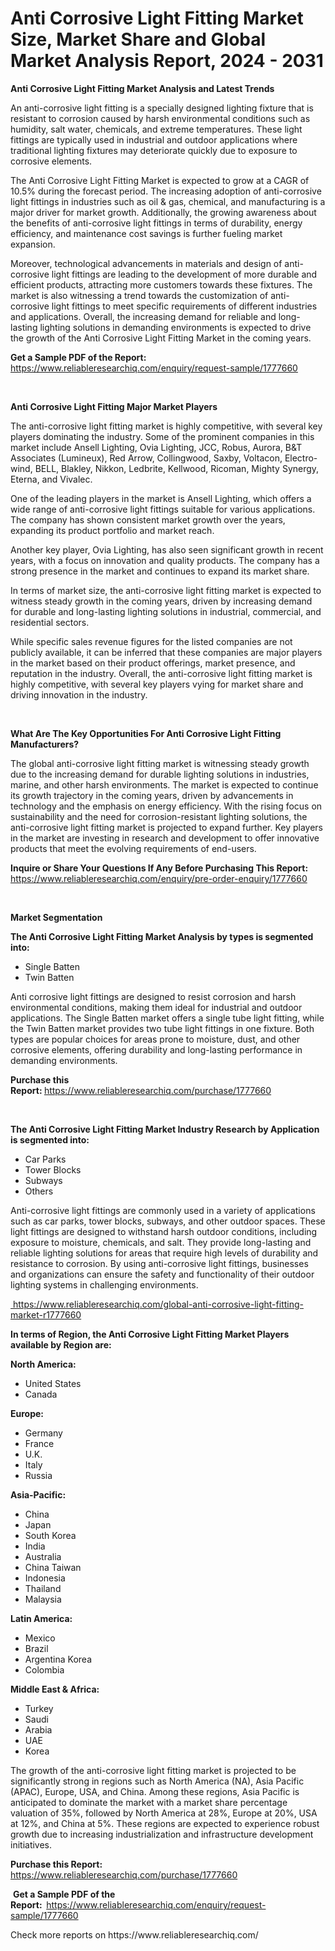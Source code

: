<p><h1>Anti Corrosive Light Fitting Market Size, Market Share and Global Market Analysis Report, 2024 - 2031</h1></p><p><strong>Anti Corrosive Light Fitting Market Analysis and Latest Trends</strong></p>
<p><p>An anti-corrosive light fitting is a specially designed lighting fixture that is resistant to corrosion caused by harsh environmental conditions such as humidity, salt water, chemicals, and extreme temperatures. These light fittings are typically used in industrial and outdoor applications where traditional lighting fixtures may deteriorate quickly due to exposure to corrosive elements.</p><p>The Anti Corrosive Light Fitting Market is expected to grow at a CAGR of 10.5% during the forecast period. The increasing adoption of anti-corrosive light fittings in industries such as oil & gas, chemical, and manufacturing is a major driver for market growth. Additionally, the growing awareness about the benefits of anti-corrosive light fittings in terms of durability, energy efficiency, and maintenance cost savings is further fueling market expansion.</p><p>Moreover, technological advancements in materials and design of anti-corrosive light fittings are leading to the development of more durable and efficient products, attracting more customers towards these fixtures. The market is also witnessing a trend towards the customization of anti-corrosive light fittings to meet specific requirements of different industries and applications. Overall, the increasing demand for reliable and long-lasting lighting solutions in demanding environments is expected to drive the growth of the Anti Corrosive Light Fitting Market in the coming years.</p></p>
<p><strong>Get a Sample PDF of the Report:&nbsp;</strong> <a href="https://www.reliableresearchiq.com/enquiry/request-sample/1777660">https://www.reliableresearchiq.com/enquiry/request-sample/1777660</a></p>
<p>&nbsp;</p>
<p><strong>Anti Corrosive Light Fitting Major Market Players</strong></p>
<p><p>The anti-corrosive light fitting market is highly competitive, with several key players dominating the industry. Some of the prominent companies in this market include Ansell Lighting, Ovia Lighting, JCC, Robus, Aurora, B&T Associates (Lumineux), Red Arrow, Collingwood, Saxby, Voltacon, Electro-wind, BELL, Blakley, Nikkon, Ledbrite, Kellwood, Ricoman, Mighty Synergy, Eterna, and Vivalec.</p><p>One of the leading players in the market is Ansell Lighting, which offers a wide range of anti-corrosive light fittings suitable for various applications. The company has shown consistent market growth over the years, expanding its product portfolio and market reach.</p><p>Another key player, Ovia Lighting, has also seen significant growth in recent years, with a focus on innovation and quality products. The company has a strong presence in the market and continues to expand its market share.</p><p>In terms of market size, the anti-corrosive light fitting market is expected to witness steady growth in the coming years, driven by increasing demand for durable and long-lasting lighting solutions in industrial, commercial, and residential sectors.</p><p>While specific sales revenue figures for the listed companies are not publicly available, it can be inferred that these companies are major players in the market based on their product offerings, market presence, and reputation in the industry. Overall, the anti-corrosive light fitting market is highly competitive, with several key players vying for market share and driving innovation in the industry.</p></p>
<p>&nbsp;</p>
<p><strong>What Are The Key Opportunities For Anti Corrosive Light Fitting Manufacturers?</strong></p>
<p><p>The global anti-corrosive light fitting market is witnessing steady growth due to the increasing demand for durable lighting solutions in industries, marine, and other harsh environments. The market is expected to continue its growth trajectory in the coming years, driven by advancements in technology and the emphasis on energy efficiency. With the rising focus on sustainability and the need for corrosion-resistant lighting solutions, the anti-corrosive light fitting market is projected to expand further. Key players in the market are investing in research and development to offer innovative products that meet the evolving requirements of end-users.</p></p>
<p><strong>Inquire or Share Your Questions If Any Before Purchasing This Report:</strong> <a href="https://www.reliableresearchiq.com/enquiry/pre-order-enquiry/1777660">https://www.reliableresearchiq.com/enquiry/pre-order-enquiry/1777660</a></p>
<p>&nbsp;</p>
<p><strong>Market Segmentation</strong></p>
<p><strong>The Anti Corrosive Light Fitting Market Analysis by types is segmented into:</strong></p>
<p><ul><li>Single Batten</li><li>Twin Batten</li></ul></p>
<p><p>Anti corrosive light fittings are designed to resist corrosion and harsh environmental conditions, making them ideal for industrial and outdoor applications. The Single Batten market offers a single tube light fitting, while the Twin Batten market provides two tube light fittings in one fixture. Both types are popular choices for areas prone to moisture, dust, and other corrosive elements, offering durability and long-lasting performance in demanding environments.</p></p>
<p><strong>Purchase this Report:&nbsp;</strong><a href="https://www.reliableresearchiq.com/purchase/1777660">https://www.reliableresearchiq.com/purchase/1777660</a></p>
<p>&nbsp;</p>
<p><strong>The Anti Corrosive Light Fitting Market Industry Research by Application is segmented into:</strong></p>
<p><ul><li>Car Parks</li><li>Tower Blocks</li><li>Subways</li><li>Others</li></ul></p>
<p><p>Anti-corrosive light fittings are commonly used in a variety of applications such as car parks, tower blocks, subways, and other outdoor spaces. These light fittings are designed to withstand harsh outdoor conditions, including exposure to moisture, chemicals, and salt. They provide long-lasting and reliable lighting solutions for areas that require high levels of durability and resistance to corrosion. By using anti-corrosive light fittings, businesses and organizations can ensure the safety and functionality of their outdoor lighting systems in challenging environments.</p></p>
<p><a href="https://www.reliableresearchiq.com/global-anti-corrosive-light-fitting-market-r1777660">&nbsp;https://www.reliableresearchiq.com/global-anti-corrosive-light-fitting-market-r1777660</a></p>
<p><strong>In terms of Region, the Anti Corrosive Light Fitting Market Players available by Region are:</strong></p>
<p>
    <p> <strong> North America: </strong>
        <ul>
            <li>United States</li>
            <li>Canada</li>
        </ul>
        </p> 
    <p> <strong> Europe: </strong>
        <ul>
            <li>Germany</li>
            <li>France</li>
            <li>U.K.</li>
            <li>Italy</li>
            <li>Russia</li>
        </ul>
        </p> 
    <p> <strong> Asia-Pacific: </strong>
        <ul>
            <li>China</li>
            <li>Japan</li>
            <li>South Korea</li>
            <li>India</li>
            <li>Australia</li>
            <li>China Taiwan</li>
            <li>Indonesia</li>
            <li>Thailand</li>
            <li>Malaysia</li>
        </ul>
        </p> 
    <p> <strong> Latin America: </strong>
        <ul>
            <li>Mexico</li>
            <li>Brazil</li>
            <li>Argentina Korea</li>
            <li>Colombia</li>
        </ul>
        </p> 
    <p> <strong> Middle East & Africa: </strong>
        <ul>
            <li>Turkey</li>
            <li>Saudi</li>
            <li>Arabia</li>
            <li>UAE</li>
            <li>Korea</li>
        </ul>
    </p>
    </p>
<p><p>The growth of the anti-corrosive light fitting market is projected to be significantly strong in regions such as North America (NA), Asia Pacific (APAC), Europe, USA, and China. Among these regions, Asia Pacific is anticipated to dominate the market with a market share percentage valuation of 35%, followed by North America at 28%, Europe at 20%, USA at 12%, and China at 5%. These regions are expected to experience robust growth due to increasing industrialization and infrastructure development initiatives.</p></p>
<p><strong>Purchase this Report: </strong><a href="https://www.reliableresearchiq.com/purchase/1777660">https://www.reliableresearchiq.com/purchase/1777660</a></p>
<p>&nbsp;<strong>Get a Sample PDF of the Report:&nbsp;&nbsp;</strong><a href="https://www.reliableresearchiq.com/enquiry/request-sample/1777660">https://www.reliableresearchiq.com/enquiry/request-sample/1777660</a></p>
<p><strong></strong></p>
<p>Check more reports on https://www.reliableresearchiq.com/</p>